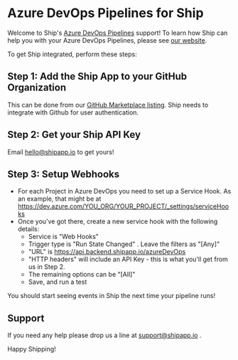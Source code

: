 # Azure DevOps Pipelines for Ship

Welcome to Ship's [Azure DevOps Pipelines](https://azure.microsoft.com/en-us/services/devops/pipelines/) support! To
learn how Ship can help you with your Azure DevOps Pipelines, please
see [our website](https://www.shipapp.io/integrations/azure-devops-pipelines).

To get Ship integrated, perform these steps:

## Step 1: Add the Ship App to your GitHub Organization

This can be done from our [GitHub Marketplace listing](https://github.com/marketplace/shipapp-io). Ship needs to
integrate with Github for user authentication.

## Step 2: Get your Ship API Key

Email [hello@shipapp.io](mailto:hello@shipapp.io) to get yours!

## Step 3: Setup Webhooks

* For each Project in Azure DevOps you need to set up a Service Hook. As an example, that might be
  at https://dev.azure.com/YOU_ORG/YOUR_PROJECT/_settings/serviceHooks
* Once you’ve got there, create a new service hook with the following details:
    * Service is "Web Hooks"
    * Trigger type is "Run State Changed" . Leave the filters as "[Any]"
    * "URL" is https://api.backend.shipapp.io/azureDevOps
    * "HTTP headers" will include an API Key - this is what you'll get from us in Step 2.
    * The remaining options can be "[All]"
    * Save, and run a test

You should start seeing events in Ship the next time your pipeline runs!

## Support

If you need any help please drop us a line at [support@shipapp.io](mailto:support@shipapp.io) .

Happy Shipping!
